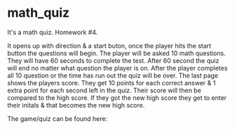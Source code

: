 # math_quiz
It's a math quiz. Homework #4.    

It opens up with direction & a start buton, once the player hits the start button the questions will begin. The player will be asked 10 math questions. They will have 60 seconds to complete the test. After 60 second the quiz will end no matter what question the player is on. After the player completes all 10 question or the time has run out the quiz will be over. The last page shows the players score. They get 10 points for each correct answer & 1 extra point for each second left in the quiz. Their score will then be compared to the high score. If they got the new high score they get to enter their initals & that becomes the new high score. 

The game/quiz can be found here: 